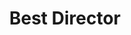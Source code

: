 ---
title: "Best Director"
edition: 2010
winner: "Darren Aronofsky"
kind: "director"
film: black-swan.md
image: https://m.media-amazon.com/images/M/MV5BMTM2OTU2NjQ5N15BMl5BanBnXkFtZTcwMjg3ODIxNA@@._V1_FMjpg_UX1280_.jpg
type: award
weight: 2
---